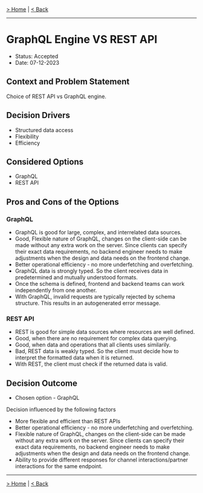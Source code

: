 
[> Home](../README.md)
| [< Back](../3.solution_architecture/README.md#architecture-decision-records-adrs)

---

# GraphQL Engine VS REST API

* Status: Accepted
* Date:  07-12-2023

## Context and Problem Statement

Choice of REST API vs GraphQL engine.

## Decision Drivers

* Structured data access
* Flexibility
* Efficiency

## Considered Options

* GraphQL
* REST API

## Pros and Cons of the Options

### GraphQL

* GraphQL is good for large, complex, and interrelated data sources.
* Good, Flexible nature of GraphQL, changes on the client-side can be made without any extra work on the server. Since clients can specify their exact data requirements, no backend engineer needs to make adjustments when the design and data needs on the frontend change.
* Better operational efficiency - no more underfetching and overfetching.
* GraphQL data is strongly typed. So the client receives data in predetermined and mutually understood formats.
* Once the schema is defined, frontend and backend teams can work independently from one another.
* With GraphQL, invalid requests are typically rejected by schema structure. This results in an autogenerated error message.

### REST API

* REST is good for simple data sources where resources are well defined. 
* Good, when there are no requirement for complex data querying.
* Good, when data and operations that all clients uses similarily.
* Bad, REST data is weakly typed. So the client must decide how to interpret the formatted data when it is returned.
* With REST, the client must check if the returned data is valid.

## Decision Outcome

* Chosen option - GraphQL

Decision influenced by the following factors
* More flexible and efficient than REST APIs
* Better operational efficiency - no more underfetching and overfetching.
* Flexible nature of GraphQL,  changes on the client-side can be made without any extra work on the server. Since clients can specify their exact data requirements, no backend engineer needs to make adjustments when the design and data needs on the frontend change.
* Ability to provide different responses for channel interactions/partner interactions for the same endpoint.

---

[> Home](../README.md)
| [< Back](../3.solution_architecture/README.md#architecture-decision-records-adrs)

